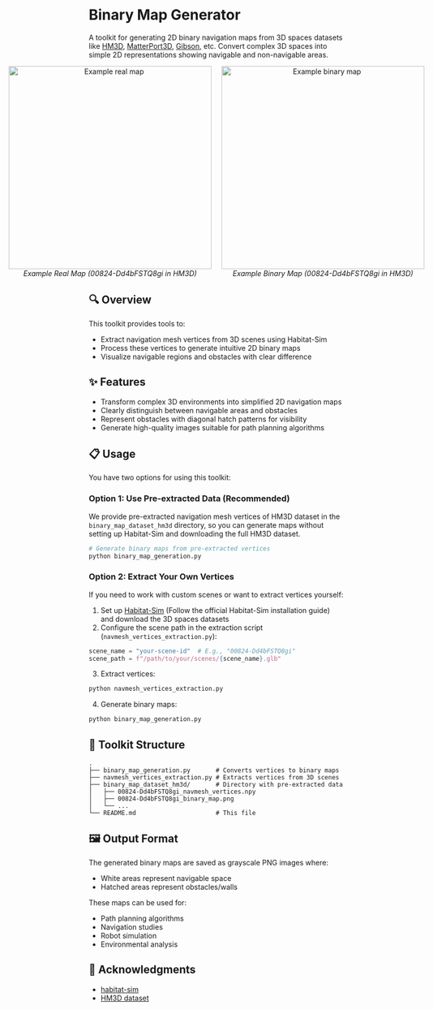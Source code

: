 # Binary Map Generator

A toolkit for generating 2D binary navigation maps from 3D spaces datasets like [HM3D](https://aihabitat.org/datasets/hm3d/), [MatterPort3D](https://niessner.github.io/Matterport/), [Gibson](http://gibsonenv.stanford.edu/database/), etc. Convert complex 3D spaces into simple 2D representations showing navigable and non-navigable areas.

<div style="display: flex; justify-content: center; align-items: center; gap: 20px;">
  <div style="text-align: center;">
    <img src="https://github.com/user-attachments/assets/16be3bb1-5022-4cc4-b4e1-275d31600e96" alt="Example real map" width="400"/>
    <br>
    <em>Example Real Map (00824-Dd4bFSTQ8gi in HM3D) </em>
  </div>
  <div style="text-align: center;">
    <img src="https://github.com/user-attachments/assets/0486949d-9f16-4633-b8ff-90cbe5b79e19" alt="Example binary map" width="400"/>
    <br>
    <em>Example Binary Map (00824-Dd4bFSTQ8gi in HM3D)</em>
  </div>
</div>

## 🔍 Overview

This toolkit provides tools to:

- Extract navigation mesh vertices from 3D scenes using Habitat-Sim
- Process these vertices to generate intuitive 2D binary maps
- Visualize navigable regions and obstacles with clear difference

## ✨ Features

- Transform complex 3D environments into simplified 2D navigation maps
- Clearly distinguish between navigable areas and obstacles
- Represent obstacles with diagonal hatch patterns for visibility
- Generate high-quality images suitable for path planning algorithms

## 📋 Usage

You have two options for using this toolkit:

### Option 1: Use Pre-extracted Data (Recommended)

We provide pre-extracted navigation mesh vertices of HM3D dataset in the `binary_map_dataset_hm3d` directory, so you can generate maps without setting up Habitat-Sim and downloading the full HM3D dataset.

```bash
# Generate binary maps from pre-extracted vertices
python binary_map_generation.py
```

### Option 2: Extract Your Own Vertices

If you need to work with custom scenes or want to extract vertices yourself:

1. Set up [Habitat-Sim](https://github.com/facebookresearch/habitat-sim) (Follow the official Habitat-Sim installation guide) and download the 3D spaces datasets
2. Configure the scene path in the extraction script (`navmesh_vertices_extraction.py`):

```python
scene_name = "your-scene-id"  # E.g., "00824-Dd4bFSTQ8gi"
scene_path = f"/path/to/your/scenes/{scene_name}.glb"
```

3. Extract vertices:

```bash
python navmesh_vertices_extraction.py
```

4. Generate binary maps:

```bash
python binary_map_generation.py
```

## 📁 Toolkit Structure

```
.
├── binary_map_generation.py       # Converts vertices to binary maps
├── navmesh_vertices_extraction.py # Extracts vertices from 3D scenes
├── binary_map_dataset_hm3d/       # Directory with pre-extracted data
│   ├── 00824-Dd4bFSTQ8gi_navmesh_vertices.npy
│   ├── 00824-Dd4bFSTQ8gi_binary_map.png
│   └── ...
└── README.md                      # This file
```

## 🖼️ Output Format

The generated binary maps are saved as grayscale PNG images where:

- White areas represent navigable space
- Hatched areas represent obstacles/walls

These maps can be used for:

- Path planning algorithms
- Navigation studies
- Robot simulation
- Environmental analysis

## 🙏 Acknowledgments

- [habitat-sim](https://github.com/facebookresearch/habitat-sim)
- [HM3D dataset](https://github.com/matterport/habitat-matterport-3dresearch)